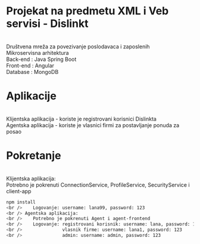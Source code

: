 # Projekat na predmetu XML i Veb servisi - Dislinkt
 <br />  Društvena mreža za povezivanje poslodavaca i zaposlenih
 <br />  Mikroservisna arhitektura 
 <br />  Back-end : Java Spring Boot
 <br />  Front-end : Angular
 <br />  Database : MongoDB
 
 # Aplikacije
 <br />  Klijentska aplikacija - koriste je registrovani korisnici Dislinkta
 <br />  Agentska aplikacija - koriste je vlasnici firmi za postavljanje ponuda za posao
 
 # Pokretanje
 <br /> Klijentska aplikacija:
 <br />    Potrebno je pokrenuti ConnectionService, ProfileService, SecurityService i client-app
 ```bash
 npm install
 <br />    Logovanje: username: lana99, password: 123
 <br /> Agentska aplikacija:
 <br />    Potrebno je pokrenuti Agent i agent-frontend
 <br />    Logovanje: registrovani korisnik: username: lana, password: 123
 <br />               vlasnik firme: username: lana1, password: 123
 <br />               admin: username: admin, password: 123
